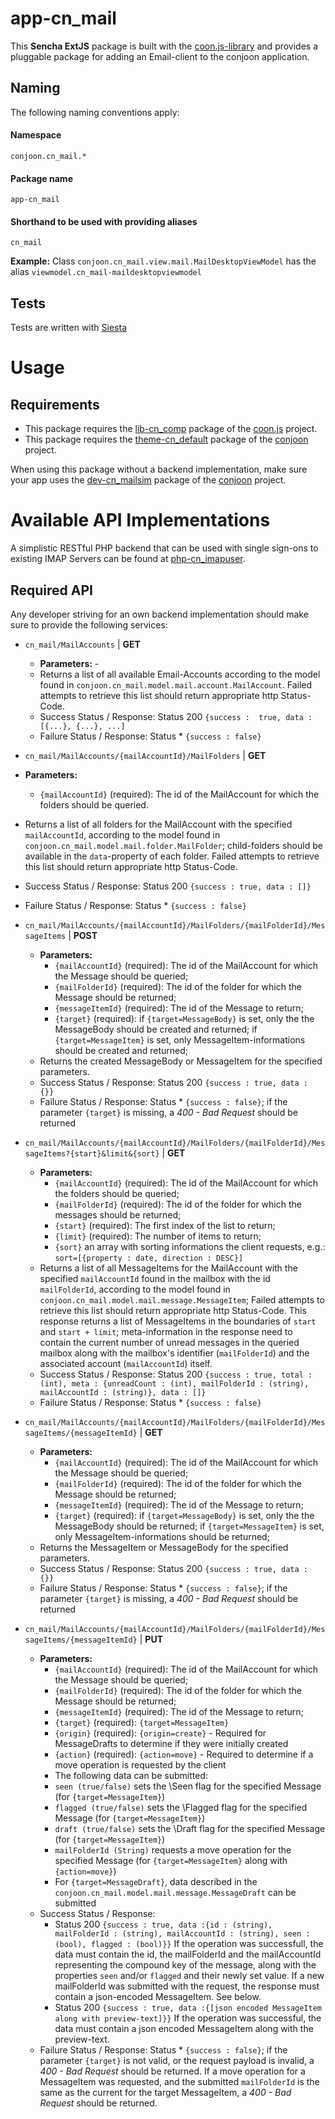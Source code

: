 # app-cn_mail 
This **Sencha ExtJS** package is built with the [coon.js-library](https://github.com/coon.js) and provides a pluggable package
for adding an Email-client to the conjoon application.


## Naming
The following naming conventions apply:

#### Namespace
`conjoon.cn_mail.*`
#### Package name
`app-cn_mail`
#### Shorthand to be used with providing aliases
`cn_mail`

**Example:**
Class `conjoon.cn_mail.view.mail.MailDesktopViewModel` has the alias `viewmodel.cn_mail-maildesktopviewmodel`

## Tests
Tests are written with [Siesta](https://bryntum.com/siesta)

# Usage
## Requirements
 * This package requires the [lib-cn_comp](https://github.com/coon-js/lib-cn_comp) package of the [coon.js](https://github.com/coon-js) project.
 * This package requires the [theme-cn_default](https://github.com/conjoon/theme-cn_default) package of the [conjoon](https://github.com/conjoon) project.

When using this package without a backend implementation, make sure your app uses the [dev-cn_mailsim](https://github.com/conjoon/dev-cn_mailsim) package  of the [conjoon](https://github.com/conjoon) project.

# Available API Implementations
A simplistic RESTful PHP backend that can be used with single sign-ons to existing IMAP Servers can be found at [php-cn_imapuser](https://github.com/conjoon/php-cn_imapuser).

## Required API
Any developer striving for an own backend implementation should make sure to provide the following services:

 * `cn_mail/MailAccounts` | **GET** 
    * **Parameters:** -
    * Returns a list of all available Email-Accounts according to the model found in `conjoon.cn_mail.model.mail.account.MailAccount`. Failed attempts to retrieve this list should return appropriate http Status-Code.   
    * Success Status / Response: Status 200 `{success :  true, data : [{...}, {...}, ...] `
    * Failure Status / Response: Status * `{success : false}`
   
 *  `cn_mail/MailAccounts/{mailAccountId}/MailFolders` | **GET**
   * **Parameters:** 
     * `{mailAccountId}` (required): The id of the MailAccount for which the folders should be queried.
   * Returns a list of all folders for the MailAccount with the specified `mailAccountId`, according to the model found in `conjoon.cn_mail.model.mail.folder.MailFolder`; child-folders should be available in the `data`-property of each folder.   Failed attempts to retrieve this list should return appropriate http Status-Code.   
   * Success Status / Response: Status 200 `{success : true, data : []}`
   * Failure Status / Response: Status * `{success : false}`
      
* `cn_mail/MailAccounts/{mailAccountId}/MailFolders/{mailFolderId}/MessageItems` | **POST**
   * **Parameters:** 
     * `{mailAccountId}` (required): The id of the MailAccount for which the Message should be queried; 
     * `{mailFolderId}` (required): The id of the folder for which the Message should be returned; 
     * `{messageItemId}` (required): The id of the Message to return; 
     * `{target}` (required): if `{target=MessageBody}` is set, only the the MessageBody should be created and returned; if `{target=MessageItem}` is set, only MessageItem-informations should be created and returned;     
   * Returns the created MessageBody or MessageItem for the specified parameters.   
   * Success Status / Response: Status 200 `{success : true, data : {}}`
   * Failure Status / Response: Status * `{success : false}`; if the parameter `{target}` is missing, a *400 - Bad Request* should be returned      
      
 *  `cn_mail/MailAccounts/{mailAccountId}/MailFolders/{mailFolderId}/MessageItems?{start}&limit&{sort}` | **GET**
    * **Parameters:**  
      * `{mailAccountId}` (required): The id of the MailAccount for which the folders should be queried;
      * `{mailFolderId}` (required): The id of the folder for which the messages should be returned;
      * `{start}` (required): The first index of the list to return; 
      * `{limit}` (required): The number of items to return; 
      * `{sort}` an array with sorting informations the client requests, e.g.: `sort=[{property : date, direction : DESC}]`     
    * Returns a list of all MessageItems for the MailAccount with the specified `mailAccountId` found in the mailbox with the id `mailFolderId`, according to the model found in `conjoon.cn_mail.model.mail.message.MessageItem`; Failed attempts to retrieve this list should return appropriate http Status-Code. This response returns a list of MessageItems in the boundaries of `start` and `start + limit`; meta-information in the response need to contain the current number of unread messages in the queried mailbox along with the mailbox's identifier (`mailFolderId`) and the associated account (`mailAccountId`) itself.   
    * Success Status / Response: Status 200 `{success : true, total : (int), meta : {unreadCount : (int), mailFolderId : (string), mailAccountId : (string)}, data : []}`
    * Failure Status / Response: Status * `{success : false}`

 * `cn_mail/MailAccounts/{mailAccountId}/MailFolders/{mailFolderId}/MessageItems/{messageItemId}` | **GET**
   * **Parameters:** 
     * `{mailAccountId}` (required): The id of the MailAccount for which the Message should be queried; 
     * `{mailFolderId}` (required): The id of the folder for which the Message should be returned; 
     * `{messageItemId}` (required): The id of the Message to return; 
     * `{target}` (required): if `{target=MessageBody}` is set, only the the MessageBody should be returned; if `{target=MessageItem}` is set, only MessageItem-informations should be returned;     
   * Returns the MessageItem or MessageBody for the specified parameters.   
   * Success Status / Response: Status 200 `{success : true, data : {}}`
   * Failure Status / Response: Status * `{success : false}`; if the parameter `{target}` is missing, a *400 - Bad Request* should be returned
   
 * `cn_mail/MailAccounts/{mailAccountId}/MailFolders/{mailFolderId}/MessageItems/{messageItemId}` | **PUT**
    * **Parameters:** 
      * `{mailAccountId}` (required): The id of the MailAccount for which the Message should be queried; 
      * `{mailFolderId}` (required): The id of the folder for which the Message should be returned; 
      * `{messageItemId}` (required): The id of the Message to return; 
      * `{target}` (required): `{target=MessageItem}`
      * `{origin}` (required): `{origin=create}` - Required for MessageDrafts to determine if they were initially created
      * `{action}` (required): `{action=move}` - Required to determine if a move operation is requested by the client
      * The following data can be submitted:
      * `seen (true/false)` sets the \Seen flag for the specified Message (for `{target=MessageItem}`)
      * `flagged (true/false)` sets the \Flagged flag for the specified Message  (for `{target=MessageItem}`)
      * `draft (true/false)` sets the \Draft flag for the specified Message  (for `{target=MessageItem}`)
      * `mailFolderId (String)` requests a move operation for the specified Message  (for `{target=MessageItem}` along with `{action=move}`)
      * For `{target=MessageDraft}`, data described in the `conjoon.cn_mail.model.mail.message.MessageDraft` can be submitted
    * Success Status / Response: 
        * Status 200 `{success : true, data :{id : (string), mailFolderId : (string), mailAccountId : (string), seen : (bool), flagged : (bool)}}` If the operation was successfull, the data must contain the id, the mailFolderId and the mailAccountId representing the compound key of the message, along with the properties `seen` and/or `flagged` and their newly set value. If a new mailFolderId was submitted with the request, the response must contain a json-encoded MessageItem. See below. 
        * Status 200 `{success : true, data :{[json encoded MessageItem along with preview-text]}}` If the operation was successful, the data must contain a json encoded MessageItem along with the preview-text. 
    * Failure Status / Response: Status * `{success : false}`; if the parameter `{target}` is not valid, or the request payload is invalid, a *400 - Bad Request* should be returned. If a move operation for a MessageItem was requested, and the submitted `mailFolderId` is the same as the current for the target MessageItem, a *400 - Bad Request* should be returned. 
  
